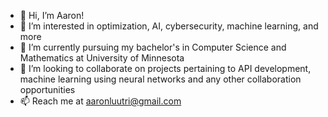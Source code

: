 - 👋 Hi, I’m Aaron!
- 👀 I’m interested in optimization, AI, cybersecurity, machine learning, and more
- 🌱 I’m currently pursuing my bachelor's in Computer Science and Mathematics at University of Minnesota
- 💞️ I’m looking to collaborate on projects pertaining to API development, machine learning using neural networks and any other collaboration opportunities
- 📫 Reach me at aaronluutri@gmail.com

<!---
a-rishabh/a-rishabh is a ✨ special ✨ repository because its `README.md` (this file) appears on your GitHub profile.
You can click the Preview link to take a look at your changes.
--->
